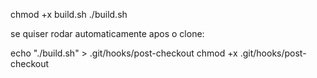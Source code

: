 chmod +x build.sh
./build.sh

se quiser rodar automaticamente apos o clone:

echo "./build.sh" > .git/hooks/post-checkout
chmod +x .git/hooks/post-checkout
